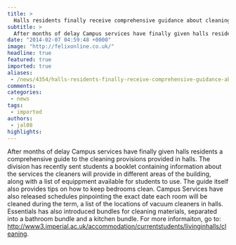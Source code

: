 ```yaml
---
title: >
  Halls residents finally receive comprehensive guidance about cleaning
subtitle: >
  After months of delay Campus services have finally given halls residents a comprehensive guide to the cleaning provisions provided in halls.
date: "2014-02-07 04:59:48 +0000"
image: "http://felixonline.co.uk/"
headline: true
featured: true
imported: true
aliases:
 - /news/4354/halls-residents-finally-receive-comprehensive-guidance-about-cleaning
comments:
categories:
 - news
tags:
 - imported
authors:
 - jal08
highlights:
---
```


After months of delay Campus services have finally given halls residents a comprehensive guide to the cleaning provisions provided in halls. The division has recently sent students a booklet containing information about the services the cleaners will provide in different areas of the building, along with a list of equippment available for students to use. The guide itself also provides tips on how to keep bedrooms clean.
Campus Services have also released schedules pinpointing the exact date each room will be cleaned during the term, a list of the locations of vacuum cleaners in halls.
Essentials has also introduced bundles for cleaning materials, separated into a bathroom bundle and a kitchen bundle. For more informaiton, go to:
http://www3.imperial.ac.uk/accommodation/currentstudents/livinginhalls/cleaning.
